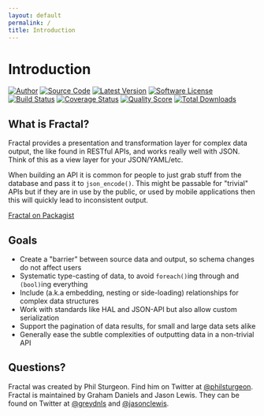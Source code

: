 ```yaml
---
layout: default
permalink: /
title: Introduction
---
```


# Introduction

[![Author](http://img.shields.io/badge/author-@philsturgeon-blue.svg?style=flat-square)](https://twitter.com/philsturgeon)
[![Source Code](http://img.shields.io/badge/source-league/fractal-blue.svg?style=flat-square)](https://github.com/thephpleague/fractal)
[![Latest Version](https://img.shields.io/github/release/thephpleague/fractal.svg?style=flat-square)](https://github.com/thephpleague/fractal/releases)
[![Software License](https://img.shields.io/badge/license-MIT-brightgreen.svg?style=flat-square)](LICENSE.md)<br />
[![Build Status](https://img.shields.io/travis/thephpleague/fractal/master.svg?style=flat-square)](https://travis-ci.org/thephpleague/fractal)
[![Coverage Status](https://img.shields.io/scrutinizer/coverage/g/thephpleague/fractal.svg?style=flat-square)](https://scrutinizer-ci.com/g/thephpleague/fractal/code-structure)
[![Quality Score](https://img.shields.io/scrutinizer/g/thephpleague/fractal.svg?style=flat-square)](https://scrutinizer-ci.com/g/thephpleague/fractal)
[![Total Downloads](https://img.shields.io/packagist/dt/league/fractal.svg?style=flat-square)](https://packagist.org/packages/league/fractal)

## What is Fractal?

Fractal provides a presentation and transformation layer for complex data output, the like found in
RESTful APIs, and works really well with JSON. Think of this as a view layer for your JSON/YAML/etc.

When building an API it is common for people to just grab stuff from the database and pass it
to `json_encode()`. This might be passable for "trivial" APIs but if they are in use by the public,
or used by mobile applications then this will quickly lead to inconsistent output.

[Fractal on Packagist](https://packagist.org/packages/league/fractal)

## Goals

* Create a "barrier" between source data and output, so schema changes do not affect users
* Systematic type-casting of data, to avoid `foreach()`ing through and `(bool)`ing everything
* Include (a.k.a embedding, nesting or side-loading) relationships for complex data structures
* Work with standards like HAL and JSON-API but also allow custom serialization
* Support the pagination of data results, for small and large data sets alike
* Generally ease the subtle complexities of outputting data in a non-trivial API

## Questions?

Fractal was created by Phil Sturgeon. Find him on Twitter at [@philsturgeon](https://twitter.com/philsturgeon).
Fractal is maintained by Graham Daniels and Jason Lewis. They can be found on Twitter at [@greydnls](https://twitter.com/greydnls) and [@jasonclewis](https://twitter.com/jasonclewis).
